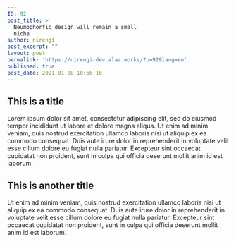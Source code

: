 ```yaml
---
ID: 92
post_title: >
  Neumophorfic design will remain a small
  niche
author: nirengi
post_excerpt: ""
layout: post
permalink: 'https://nirengi-dev.alaa.works/?p=92&lang=en'
published: true
post_date: 2021-01-08 10:56:16
---
```

<h2>This is a title</h2>
<p>Lorem ipsum dolor sit amet, consectetur adipiscing elit, sed do eiusmod tempor incididunt ut labore et dolore magna aliqua. Ut enim ad minim veniam, quis nostrud exercitation ullamco laboris nisi ut aliquip ex ea commodo consequat. Duis aute irure dolor in reprehenderit in voluptate velit esse cillum dolore eu fugiat nulla pariatur. Excepteur sint occaecat cupidatat non proident, sunt in culpa qui officia deserunt mollit anim id est laborum.</p>
<h2>This is another title</h2>
<p>Ut enim ad minim veniam, quis nostrud exercitation ullamco laboris nisi ut aliquip ex ea commodo consequat. Duis aute irure dolor in reprehenderit in voluptate velit esse cillum dolore eu fugiat nulla pariatur. Excepteur sint occaecat cupidatat non proident, sunt in culpa qui officia deserunt mollit anim id est laborum.</p>